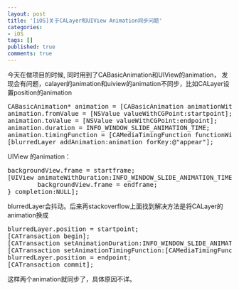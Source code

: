 ```yaml
---
layout: post
title: '[iOS]关于CALayer和UIView Animation同步问题'
categories:
- iOS
tags: []
published: true
comments: true
---
```

<p>今天在做项目的时候, 同时用到了CABasicAnimation和UIView的animation， 发现会有问题，calayer的animation和uiview的animation不同步，比如CALayer设置position的animation
<pre lang="objc" colla="+">CABasicAnimation* animation = [CABasicAnimation animationWithKeyPath:@"position"];
animation.fromValue = [NSValue valueWithCGPoint:startpoint];
animation.toValue = [NSValue valueWithCGPoint:endpoint];
animation.duration = INFO_WINDOW_SLIDE_ANIMATION_TIME;
animation.timingFunction = [CAMediaTimingFunction functionWithName:kCAMediaTimingFunctionEaseIn];
[blurredLayer addAnimation:animation forKey:@"appear"];
</pre></p>

<p>UIView 的animation：
<pre lang="objc" colla="+">backgroundView.frame = startframe;
[UIView animateWithDuration:INFO_WINDOW_SLIDE_ANIMATION_TIME delay:0 options:UIViewAnimationOptionCurveEaseIn animations:^{
        backgroundView.frame = endframe;
} completion:NULL];
</pre>
blurredLayer会抖动。后来再stackoverflow上面找到解决方法是将CALayer的animation换成
<pre lang="objc" colla="+">
blurredLayer.position = startpoint;
[CATransaction begin];
[CATransaction setAnimationDuration:INFO_WINDOW_SLIDE_ANIMATION_TIME];
[CATransaction setAnimationTimingFunction:[CAMediaTimingFunction functionWithName:kCAMediaTimingFunctionEaseIn]];
blurredLayer.position = endpoint;
[CATransaction commit];
</pre>
这样两个animation就同步了，具体原因不详。</p>
